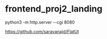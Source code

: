 # frontend_proj2_landing


python3 -m http.server --cgi 8080


https://github.com/saravanajd/FlatUI
